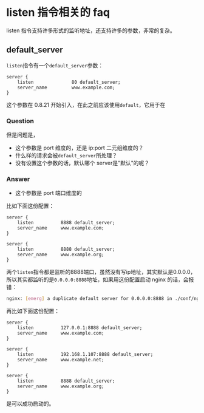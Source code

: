 # listen 指令相关的 faq

listen 指令支持许多形式的监听地址，还支持许多的参数，非常的复杂。

## default_server

`listen`指令有一个`default_server`参数：

```nginx
server {
    listen              80 default_server;
    server_name         www.example.com;
}
```

这个参数在 0.8.21 开始引入，在此之前应该使用`default`，它用于在


### Question

但是问题是，

* 这个参数是 port 维度的，还是 ip:port 二元组维度的？
* 什么样的请求会被`default_server`所处理？
* 没有设置这个参数的话，默认哪个 server是"默认"的呢？

### Answer

* 这个参数是 port 端口维度的

比如下面这份配置：

```nginx
server {
    listen          8888 default_server;
    server_name     www.example.com;
}

server {
    listen          8888 default_server;
    server_name     www.example.org;
}
```

两个`listen`指令都是监听的8888端口，虽然没有写ip地址，其实默认是0.0.0.0，所以其实都监听的是`0.0.0.0:8888`地址，如果用这份配置启动 nginx 的话，会报错：

```sh
nginx: [emerg] a duplicate default server for 0.0.0.0:8888 in ./conf/nginx.conf:75
```

再比如下面这份配置：

```nginx
server {
    listen          127.0.0.1:8888 default_server;
    server_name     www.example.com;
}

server {
    listen          192.168.1.107:8888 default_server;
    server_name     www.example.net;
}

server {
    listen          8888 default_server;
    server_name     www.example.org;
}
```

是可以成功启动的。
